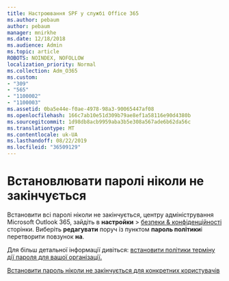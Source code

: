 ```yaml
---
title: Настроювання SPF у службі Office 365
ms.author: pebaum
author: pebaum
manager: mnirkhe
ms.date: 12/18/2018
ms.audience: Admin
ms.topic: article
ROBOTS: NOINDEX, NOFOLLOW
localization_priority: Normal
ms.collection: Adm_O365
ms.custom:
- "309"
- "565"
- "1100002"
- "1100003"
ms.assetid: 0ba5e44e-f0ae-4978-98a3-90065447af08
ms.openlocfilehash: 166c7ab10e51d309b79ae8ef1a58116e90d4380b
ms.sourcegitcommit: 1d98db8acb9959aba3b5e308a567ade6b62da56c
ms.translationtype: MT
ms.contentlocale: uk-UA
ms.lasthandoff: 08/22/2019
ms.locfileid: "36509129"
---
```

# <a name="set-passwords-to-never-expire"></a>Встановлювати паролі ніколи не закінчується

Встановити всі паролі ніколи не закінчується, центру адміністрування Microsoft Outlook 365, зайдіть в **настройки** > [безпеки &amp; конфіденційності](https://portal.office.com/adminportal/home#/settings/security) сторінки. Виберіть **редагувати** поруч із пунктом **пароль політики**і перетворити повзунок **на**.
  
Для більш детальної інформації дивіться: [встановити політики терміну дії пароля для вашої організації.](https://support.office.com/article/0f54736f-eb22-414c-8273-498a0918678f)
  
[Встановити пароль ніколи не закінчується для конкретних користувачів](https://support.office.com/article/f493e3af-e1d8-4668-9211-230c245a0466)
  